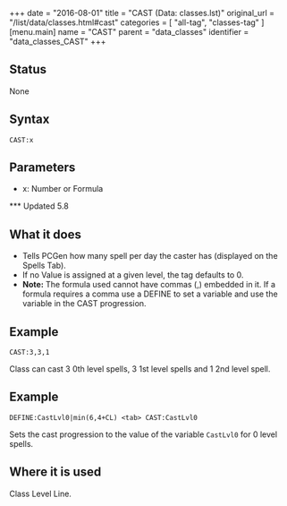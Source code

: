 +++
date = "2016-08-01"
title = "CAST (Data: classes.lst)"
original_url = "/list/data/classes.html#cast"
categories = [ "all-tag", "classes-tag" ]
[menu.main]
    name = "CAST"
    parent = "data_classes"
    identifier = "data_classes_CAST"
+++

## Status

None

## Syntax

`CAST:x`

## Parameters

-   x: Number or Formula



<span id="cast"></span> \*\*\* Updated 5.8

What it does
------------

-   Tells PCGen how many spell per day the caster has (displayed on the
    Spells Tab).
-   If no Value is assigned at a given level, the tag defaults to 0.
-   **Note:** The formula used cannot have commas (,) embedded in it. If
    a formula requires a comma use a DEFINE to set a variable and use
    the variable in the CAST progression.

Example
-------

`CAST:3,3,1`

Class can cast 3 0th level spells, 3 1st level spells and 1 2nd level
spell.

Example
-------

`DEFINE:CastLvl0|min(6,4+CL) <tab> CAST:CastLvl0`

Sets the cast progression to the value of the variable `CastLvl0` for 0
level spells.

Where it is used
----------------

Class Level Line.

